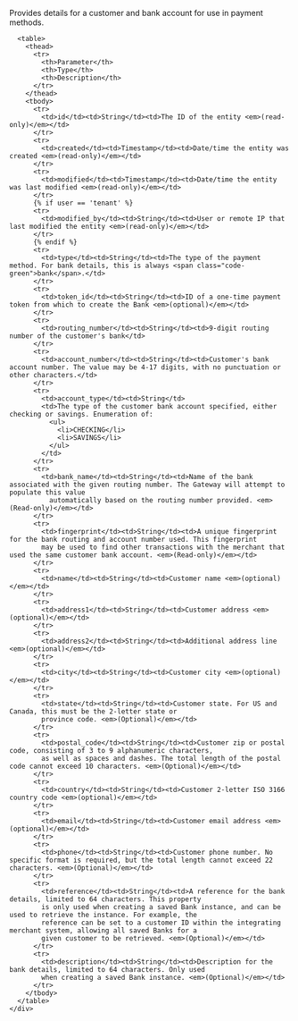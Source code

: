 <div class="method-area">
  <div class="method-copy">
    <div class="method-copy-padding">
      <p>Provides details for a customer and bank account for use in payment methods.</p>

      <table>
        <thead>
          <tr>
            <th>Parameter</th>
            <th>Type</th>
            <th>Description</th>
          </tr>
        </thead>
        <tbody>
          <tr>
            <td>id</td><td>String</td><td>The ID of the entity <em>(read-only)</em></td>
          </tr>
          <tr>
            <td>created</td><td>Timestamp</td><td>Date/time the entity was created <em>(read-only)</em></td>
          </tr>
          <tr>
            <td>modified</td><td>Timestamp</td><td>Date/time the entity was last modified <em>(read-only)</em></td>
          </tr>
          {% if user == 'tenant' %}
          <tr>
            <td>modified_by</td><td>String</td><td>User or remote IP that last modified the entity <em>(read-only)</em></td>
          </tr>
          {% endif %}
          <tr>
            <td>type</td><td>String</td><td>The type of the payment method. For bank details, this is always <span class="code-green">bank</span>.</td>
          </tr>
          <tr>
            <td>token_id</td><td>String</td><td>ID of a one-time payment token from which to create the Bank <em>(optional)</em></td>
          </tr>
          <tr>
            <td>routing_number</td><td>String</td><td>9-digit routing number of the customer's bank</td>
          </tr>
          <tr>
            <td>account_number</td><td>String</td><td>Customer's bank account number. The value may be 4-17 digits, with no punctuation or other characters.</td>
          </tr>
          <tr>
            <td>account_type</td><td>String</td>
            <td>The type of the customer bank account specified, either checking or savings. Enumeration of:
              <ul>
                <li>CHECKING</li>
                <li>SAVINGS</li>
              </ul>
            </td>
          </tr>
          <tr>
            <td>bank_name</td><td>String</td><td>Name of the bank associated with the given routing number. The Gateway will attempt to populate this value
              automatically based on the routing number provided. <em>(Read-only)</em></td>
          </tr>
          <tr>
            <td>fingerprint</td><td>String</td><td>A unique fingerprint for the bank routing and account number used. This fingerprint
            may be used to find other transactions with the merchant that used the same customer bank account. <em>(Read-only)</em></td>
          </tr>
          <tr>
            <td>name</td><td>String</td><td>Customer name <em>(optional)</em></td>
          </tr>
          <tr>
            <td>address1</td><td>String</td><td>Customer address <em>(optional)</em></td>
          </tr>
          <tr>
            <td>address2</td><td>String</td><td>Additional address line <em>(optional)</em></td>
          </tr>
          <tr>
            <td>city</td><td>String</td><td>Customer city <em>(optional)</em></td>
          </tr>
          <tr>
            <td>state</td><td>String</td><td>Customer state. For US and Canada, this must be the 2-letter state or
            province code. <em>(Optional)</em></td>
          </tr>
          <tr>
            <td>postal_code</td><td>String</td><td>Customer zip or postal code, consisting of 3 to 9 alphanumeric characters,
            as well as spaces and dashes. The total length of the postal code cannot exceed 10 characters. <em>(Optional)</em></td>
          </tr>
          <tr>
            <td>country</td><td>String</td><td>Customer 2-letter ISO 3166 country code <em>(optional)</em></td>
          </tr>
          <tr>
            <td>email</td><td>String</td><td>Customer email address <em>(optional)</em></td>
          </tr>
          <tr>
            <td>phone</td><td>String</td><td>Customer phone number. No specific format is required, but the total length cannot exceed 22 characters. <em>(Optional)</em></td>
          </tr>
          <tr>
            <td>reference</td><td>String</td><td>A reference for the bank details, limited to 64 characters. This property
            is only used when creating a saved Bank instance, and can be used to retrieve the instance. For example, the
            reference can be set to a customer ID within the integrating merchant system, allowing all saved Banks for a
            given customer to be retrieved. <em>(Optional)</em></td>
          </tr>
          <tr>
            <td>description</td><td>String</td><td>Description for the bank details, limited to 64 characters. Only used
            when creating a saved Bank instance. <em>(Optional)</em></td>
          </tr>
        </tbody>
      </table>
    </div>
  </div>
</div>
